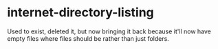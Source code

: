 # internet-directory-listing
Used to exist, deleted it, but now bringing it back because it'll now have empty files where files should be rather than just folders.

